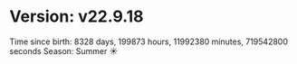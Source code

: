 # Version: v22.9.18
Time since birth: 8328 days, 199873 hours, 11992380 minutes, 719542800 seconds
Season: Summer ☀️
